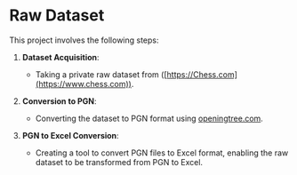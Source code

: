 # Raw Dataset

This project involves the following steps:

1. **Dataset Acquisition**: 
   - Taking a private raw dataset from ([https://Chess.com](https://www.chess.com)).

2. **Conversion to PGN**: 
   - Converting the dataset to PGN format using [openingtree.com](https://openingtree.com).

3. **PGN to Excel Conversion**: 
   - Creating a tool to convert PGN files to Excel format, enabling the raw dataset to be transformed from PGN to Excel.

